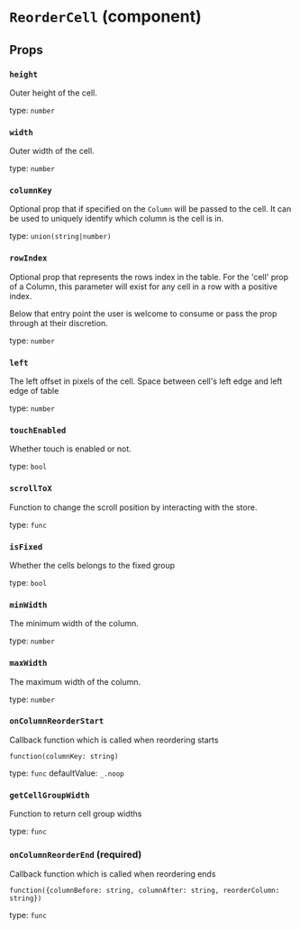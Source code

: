 <!-- File generated from "src/plugins/ResizeReorder/ReorderCell.js" -->
`ReorderCell` (component)
=========================



Props
-----

### `height`

Outer height of the cell.

type: `number`


### `width`

Outer width of the cell.

type: `number`


### `columnKey`

Optional prop that if specified on the `Column` will be passed to the
cell. It can be used to uniquely identify which column is the cell is in.

type: `union(string|number)`


### `rowIndex`

Optional prop that represents the rows index in the table.
For the 'cell' prop of a Column, this parameter will exist for any
cell in a row with a positive index.

Below that entry point the user is welcome to consume or
pass the prop through at their discretion.

type: `number`


### `left`

The left offset in pixels of the cell.
Space between cell's left edge and left edge of table

type: `number`


### `touchEnabled`

Whether touch is enabled or not.

type: `bool`


### `scrollToX`

Function to change the scroll position by interacting
with the store.

type: `func`


### `isFixed`

Whether the cells belongs to the fixed group

type: `bool`


### `minWidth`

The minimum width of the column.

type: `number`


### `maxWidth`

The maximum width of the column.

type: `number`


### `onColumnReorderStart`

Callback function which is called when reordering starts
```
function(columnKey: string)
```

type: `func`
defaultValue: `_.noop`


### `getCellGroupWidth`

Function to return cell group widths

type: `func`


### `onColumnReorderEnd` (required)

Callback function which is called when reordering ends
```
function({columnBefore: string, columnAfter: string, reorderColumn: string})
```

type: `func`

